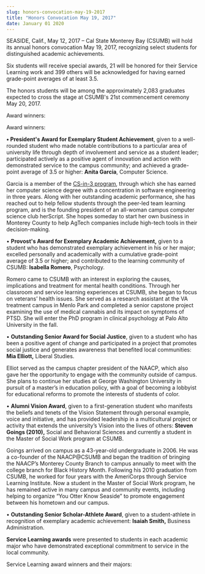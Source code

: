 ```yaml
---
slug: honors-convocation-may-19-2017
title: "Honors Convocation May 19, 2017"
date: January 01 2020
---
```


<p>SEASIDE, Calif., May 12, 2017 – Cal State Monterey Bay (CSUMB) will hold its annual honors convocation May 19, 2017, recognizing select students for distinguished academic achievements.</p><p>Six students will receive special awards, 21 will be honored for their Service Learning work and 399 others will be acknowledged for having earned grade&#45;point averages of at least 3.5.
</p><p>The honors students will be among the approximately 2,083 graduates expected to cross the stage at CSUMB's 21st commencement ceremony May 20, 2017.
</p><p>Award winners:
</p><p>Award winners:
</p><p><strong>• President's Award for Exemplary Student Achievement</strong>, given to a well&#45;rounded student who made notable contributions to a particular area of university life through depth of involvement and service as a student leader; participated actively as a positive agent of innovation and action with demonstrated service to the campus community; and achieved a grade&#45;point average of 3.5 or higher: <strong>Anita Garcia</strong>, Computer Science.
</p><p>Garcia is a member of the <a href="https://sites.google.com/site/csitin3/">CS&#45;in&#45;3 program</a>, through which she has earned her computer science degree with a concentration in software engineering in three years. Along with her outstanding academic performance, she has reached out to help fellow students through the peer&#45;led team learning program, and is the founding president of an all&#45;woman campus computer science club herScript. She hopes someday to start her own business in Monterey County to help AgTech companies include high&#45;tech tools in their decision&#45;making.
</p><p>• <strong>Provost's Award for Exemplary Academic Achievement,</strong> given to a student who has demonstrated exemplary achievement in his or her major; excelled personally and academically with a cumulative grade&#45;point average of 3.5 or higher; and contributed to the learning community of CSUMB: <strong>Isabella Romero</strong>, Psychology.
</p><p>Romero came to CSUMB with an interest in exploring the causes, implications and treatment for mental health conditions.  Through her classroom and service learning experiences at CSUMB, she began to focus on veterans’ health issues. She served as a research assistant at the VA treatment campus in Menlo Park and completed a senior capstone project examining the use of medical cannabis and its impact on symptoms of PTSD. She will enter the PhD program in clinical psychology at Palo Alto University in the fall.
</p><p>• <strong>Outstanding Senior Award for Social Justice</strong>, given to a student who has been a positive agent of change and participated in a project that promotes social justice and generates awareness that benefited local communities: <strong>Mia Elliott,</strong> Liberal Studies.
</p><p>Elliot served as the campus chapter president of the NAACP, which also gave her the opportunity to engage with the community outside of campus. She plans to continue her studies at George Washington University in pursuit of a master’s in education policy, with a goal of becoming a lobbyist for educational reforms to promote the interests of students of color.
</p><p>• <strong>Alumni Vision Award</strong>, given to a first&#45;generation student who manifests the beliefs and tenets of the Vision Statement through personal example, voice and initiative, and has provided leadership in a multicultural project or activity that extends the university’s Vision into the lives of others: <strong>Steven Goings &#40;2010&#41;,</strong> Social and Behavioral Sciences and currently a student in the Master of Social Work program at CSUMB.
</p><p>Goings arrived on campus as a 43&#45;year&#45;old undergraduate in 2006. He was a co&#45;founder of the NAACP@CSUMB and began the tradition of bringing the NAACP’s Monterey County Branch to campus annually to meet with the college branch for Black History Month. Following his 2010 graduation from CSUMB, he worked for four years with the AmeriCorps through Service Learning Institute. Now a student in the Master of Social Work program, he has remained active in many campus and community events, including helping to organize “You Otter Know Seaside” to promote engagement between his hometown and our campus.
</p><p>• <strong>Outstanding Senior Scholar&#45;Athlete Award</strong>, given to a student&#45;athlete in recognition of exemplary academic achievement: <strong>Isaiah Smith,</strong> Business Administration.
</p><p><strong>Service Learning awards</strong> were presented to students in each academic major who have demonstrated exceptional commitment to service in the local community.
</p><p>Service Learning award winners and their majors:
</p>

